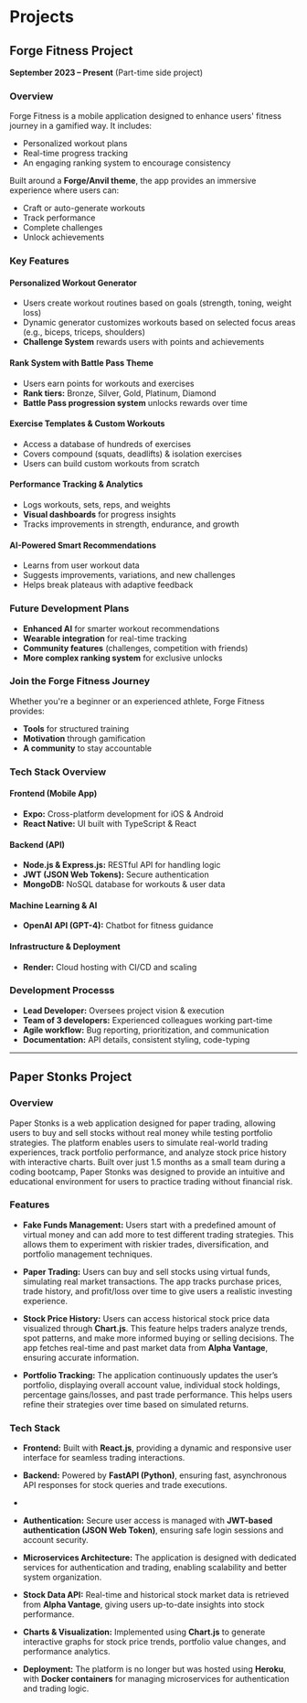 # Projects

## Forge Fitness Project

**September 2023 – Present** (Part-time side project)

### Overview

Forge Fitness is a mobile application designed to enhance users' fitness journey in a gamified way. It includes:

- Personalized workout plans
- Real-time progress tracking
- An engaging ranking system to encourage consistency

Built around a **Forge/Anvil theme**, the app provides an immersive experience where users can:

- Craft or auto-generate workouts
- Track performance
- Complete challenges
- Unlock achievements

### Key Features

#### Personalized Workout Generator

- Users create workout routines based on goals (strength, toning, weight loss)
- Dynamic generator customizes workouts based on selected focus areas (e.g., biceps, triceps, shoulders)
- **Challenge System** rewards users with points and achievements

#### Rank System with Battle Pass Theme

- Users earn points for workouts and exercises
- **Rank tiers:** Bronze, Silver, Gold, Platinum, Diamond
- **Battle Pass progression system** unlocks rewards over time

#### Exercise Templates & Custom Workouts

- Access a database of hundreds of exercises
- Covers compound (squats, deadlifts) & isolation exercises
- Users can build custom workouts from scratch

#### Performance Tracking & Analytics

- Logs workouts, sets, reps, and weights
- **Visual dashboards** for progress insights
- Tracks improvements in strength, endurance, and growth

#### AI-Powered Smart Recommendations

- Learns from user workout data
- Suggests improvements, variations, and new challenges
- Helps break plateaus with adaptive feedback

### Future Development Plans

- **Enhanced AI** for smarter workout recommendations
- **Wearable integration** for real-time tracking
- **Community features** (challenges, competition with friends)
- **More complex ranking system** for exclusive unlocks

### Join the Forge Fitness Journey

Whether you're a beginner or an experienced athlete, Forge Fitness provides:

- **Tools** for structured training
- **Motivation** through gamification
- **A community** to stay accountable

### Tech Stack Overview

#### Frontend (Mobile App)

- **Expo:** Cross-platform development for iOS & Android
- **React Native:** UI built with TypeScript & React

#### Backend (API)

- **Node.js & Express.js:** RESTful API for handling logic
- **JWT (JSON Web Tokens):** Secure authentication
- **MongoDB:** NoSQL database for workouts & user data

#### Machine Learning & AI

- **OpenAI API (GPT-4):** Chatbot for fitness guidance

#### Infrastructure & Deployment

- **Render:** Cloud hosting with CI/CD and scaling

### Development Processs

- **Lead Developer:** Oversees project vision & execution
- **Team of 3 developers:** Experienced colleagues working part-time
- **Agile workflow:** Bug reporting, prioritization, and communication
- **Documentation:** API details, consistent styling, code-typing

---

## Paper Stonks Project

### Overview

Paper Stonks is a web application designed for paper trading, allowing users to buy and sell stocks without real money while testing portfolio strategies. The platform enables users to simulate real-world trading experiences, track portfolio performance, and analyze stock price history with interactive charts. Built over just 1.5 months as a small team during a coding bootcamp, Paper Stonks was designed to provide an intuitive and educational environment for users to practice trading without financial risk.

### Features

- **Fake Funds Management:** Users start with a predefined amount of virtual money and can add more to test different trading strategies. This allows them to experiment with riskier trades, diversification, and portfolio management techniques.

- **Paper Trading:** Users can buy and sell stocks using virtual funds, simulating real market transactions. The app tracks purchase prices, trade history, and profit/loss over time to give users a realistic investing experience.

- **Stock Price History:** Users can access historical stock price data visualized through **Chart.js**. This feature helps traders analyze trends, spot patterns, and make more informed buying or selling decisions. The app fetches real-time and past market data from **Alpha Vantage**, ensuring accurate information.

- **Portfolio Tracking:** The application continuously updates the user’s portfolio, displaying overall account value, individual stock holdings, percentage gains/losses, and past trade performance. This helps users refine their strategies over time based on simulated returns.

### Tech Stack

- **Frontend:** Built with **React.js**, providing a dynamic and responsive user interface for seamless trading interactions.

- **Backend:** Powered by **FastAPI (Python)**, ensuring fast, asynchronous API responses for stock queries and trade executions.
-
- **Authentication:** Secure user access is managed with **JWT-based authentication (JSON Web Token)**, ensuring safe login sessions and account security.

- **Microservices Architecture:** The application is designed with dedicated services for authentication and trading, enabling scalability and better system organization.

- **Stock Data API:** Real-time and historical stock market data is retrieved from **Alpha Vantage**, giving users up-to-date insights into stock performance.

- **Charts & Visualization:** Implemented using **Chart.js** to generate interactive graphs for stock price trends, portfolio value changes, and performance analytics.

- **Deployment:** The platform is no longer but was hosted using **Heroku**, with **Docker containers** for managing microservices for authentication and trading logic.
